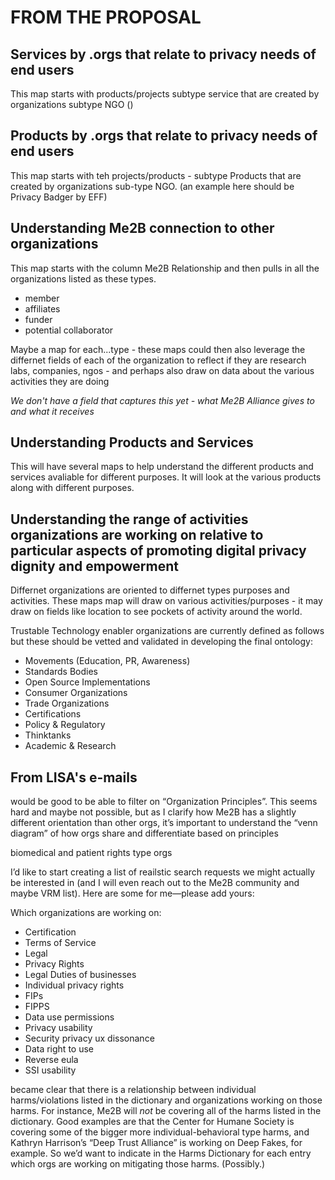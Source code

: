 

# FROM THE PROPOSAL 

## Services by .orgs that relate to privacy needs of end users
This map starts with products/projects subtype service that are created by organizations subtype NGO ()

## Products by .orgs that relate to privacy needs of end users
This map starts with teh projects/products - subtype Products that are created by organizations sub-type NGO.  (an example here should be Privacy Badger by EFF)



## Understanding Me2B connection to other organizations

This map starts with the column Me2B Relationship and then pulls in all the organizations listed as these types. 

* member
* affiliates
* funder
* potential collaborator

Maybe a map for each...type - these maps could then also leverage the differnet fields of each of the organization to reflect if they are research labs, companies, ngos - and perhaps also draw on data about the various activities they are doing  

_We don't have a field that captures this yet - what Me2B Alliance gives to and what it receives_



## Understanding Products and Services

This will have several maps to help understand the different products and services avaliable for different purposes. It will look at the various products along with different purposes. 


## Understanding the range of activities organizations are working on relative to particular aspects of promoting digital privacy dignity and empowerment

Differnet organizations are oriented to differnet types purposes and activities. These maps map will draw on various activities/purposes - it may draw on fields like location to see pockets of activity around the world. 







 

Trustable Technology enabler organizations are currently defined as follows but these should be vetted and validated in developing the final ontology: 

* Movements (Education, PR, Awareness)
* Standards Bodies
* Open Source Implementations
* Consumer  Organizations
* Trade Organizations 
* Certifications
* Policy & Regulatory
* Thinktanks
* Academic & Research


## From LISA's e-mails

would be good to be able to filter on “Organization Principles”.  This seems hard and maybe not possible, but as I clarify how Me2B has a slightly different orientation than other orgs, it’s important to understand the “venn diagram” of how orgs share and differentiate based on principles

biomedical and patient rights type orgs 


I’d like to start creating a list of reailstic search requests we might actually be interested in (and I will even reach out to the Me2B community and maybe VRM list).  Here are some for me—please add yours:
 
Which organizations are working on:
 
* Certification
* Terms of Service
* Legal
* Privacy Rights
* Legal Duties of businesses
* Individual privacy rights
* FIPs
* FIPPS
* Data use permissions
* Privacy usability
* Security privacy ux  dissonance
* Data right to use
* Reverse eula
* SSI usability


became clear that there is a relationship between individual harms/violations listed in the dictionary and organizations working on those harms.  For instance, Me2B will *not* be covering all of the harms listed in the dictionary.  Good examples are that the Center for Humane Society is covering some of the bigger more individual-behavioral type harms, and Kathryn Harrison’s “Deep Trust Alliance” is working on Deep Fakes, for example.  So we’d want to indicate in the Harms Dictionary for each entry which orgs are working on mitigating those harms.  (Possibly.) 